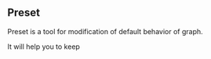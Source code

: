 ## Preset 

Preset is a tool for modification of default behavior of graph.

It will help you to keep 